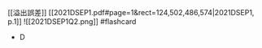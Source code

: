 [[溢出誤差​]]
[[2021DSEP1.pdf#page=1&rect=124,502,486,574|2021DSEP1, p.1]]
![[2021DSEP1Q2.png]] #flashcard 
- D
<!--ID: 1730705364837-->



